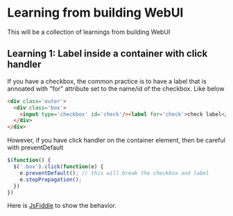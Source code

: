 # Learning from building WebUI

This will be a collection of learnings from building WebUI

## Learning 1: Label inside a container with click handler

If you have a checkbox, the common practice is to have a label that is annoated with "for" attribute set to the name/id of the checkbox. Like below


``` html
<div class='outer'>
  <div class='box'>
    <input type='checkbox' id='check'/><label for='check'>check label</label>
  </div>
</div>
```

However, if you have click handler on the container element, then be careful with preventDefault

``` javascript
$(function() {
  $('.box').click(function(e) {
    e.preventDefault(); // this will break the checkbox and label
    e.stopPropagation();
  })
})
```

Here is [JsFiddle](https://jsfiddle.net/23LupeLk/2/) to show the behavior.
